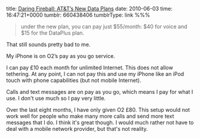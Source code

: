 title: [Daring Fireball: AT&T’s New Data Plans](http://daringfireball.net/2010/06/good_and_bad_regarding_att_data_plans)
date: 2010-06-03
time: 16:47:21+0000
tumblr: 660438406
tumblrType: link
%%%

> under the new plan, you can pay just $55/month: $40 for voice and $15 for the DataPlus plan.

That still sounds pretty bad to me. 

My iPhone is on O2’s pay as you go service. 

I can pay £10 each month for unlimited Internet. This does not allow tethering. At any point, I can not pay this and use my iPhone like an iPod touch with phone capabilities (but not mobile Internet).  

Calls and text messages are on pay as you go, which means I pay for what I use. I don't use much so I pay very little. 

Over the last eight months, I have only given O2 £80. This setup would not work well for people who make many more calls and send more text messages that I do. I think it's great though. I would much rather not have to deal with a mobile network provider, but that's not reality.
